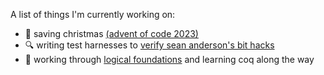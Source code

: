 A list of things I'm currently working on:
* 🎄 saving christmas [(advent of code 2023)](https://gist.github.com/space-miner/1b4e0da29a424c74e3055872c9d289d3)
* 🔍 writing test harnesses to [verify sean anderson's bit hacks](https://github.com/space-miner/bit-twiddling)
* 🐓 working through [logical foundations](https://softwarefoundations.cis.upenn.edu/lf-current/index.html) and learning coq along the way
